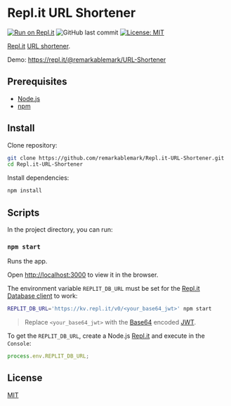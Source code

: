 # Repl.it URL Shortener

[![Run on Repl.it](https://repl.it/badge/github/remarkablemark/Repl.it-URL-Shortener)](https://repl.it/github/remarkablemark/URL-Shortener)
![GitHub last commit](https://img.shields.io/github/last-commit/remarkablemark/Repl.it-URL-Shortener)
[![License: MIT](https://img.shields.io/badge/License-MIT-blue.svg)](https://opensource.org/licenses/MIT)

[Repl.it](https://repl.it/) [URL shortener](https://wikipedia.org/wiki/URL_shortening).

Demo: https://repl.it/@remarkablemark/URL-Shortener

## Prerequisites

- [Node.js](https://nodejs.org/)
- [npm](https://www.npmjs.com/get-npm)

## Install

Clone repository:

```sh
git clone https://github.com/remarkablemark/Repl.it-URL-Shortener.git
cd Repl.it-URL-Shortener
```

Install dependencies:

```sh
npm install
```

## Scripts

In the project directory, you can run:

### `npm start`

Runs the app.

Open [http://localhost:3000](http://localhost:3000) to view it in the browser.

The environment variable `REPLIT_DB_URL` must be set for the [Repl.it Database client](https://github.com/replit/database-node) to work:

```sh
REPLIT_DB_URL='https://kv.repl.it/v0/<your_base64_jwt>' npm start
```

> Replace `<your_base64_jwt>` with the [Base64](https://wikipedia.org/wiki/Base64) encoded [JWT](https://wikipedia.org/wiki/JSON_Web_Token).

To get the `REPLIT_DB_URL`, create a Node.js [Repl.it](https://repl.it/) and execute in the `Console`:

```js
process.env.REPLIT_DB_URL;
```

## License

[MIT](LICENSE)
